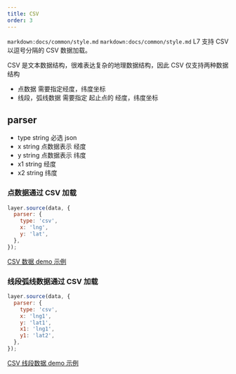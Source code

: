 ```yaml
---
title: CSV
order: 3
---
```

`markdown:docs/common/style.md`
`markdown:docs/common/style.md`
L7 支持 CSV 以逗号分隔的 CSV 数据加载。

CSV 是文本数据结构，很难表达复杂的地理数据结构，因此 CSV 仅支持两种数据结构

- 点数据 需要指定经度，纬度坐标
- 线段，弧线数据 需要指定 起止点的 经度，纬度坐标

## parser

- type string 必选 json
- x string 点数据表示 经度
- y string 点数据表示 纬度
- x1 string 经度
- x2 string 纬度

### 点数据通过 CSV 加载

```javascript
layer.source(data, {
  parser: {
    type: 'csv',
    x: 'lng',
    y: 'lat',
  },
});
```

[CSV 数据 demo 示例](../../../examples/point/bubble#scatter)

### 线段弧线数据通过 CSV 加载

```javascript
layer.source(data, {
  parser: {
    type: 'csv',
    x: 'lng1',
    y: 'lat1',
    x1: 'lng1',
    y1: 'lat2',
  },
});
```

[CSV 线段数据 demo 示例](../../../examples/gallery/basic#arcCircle)
